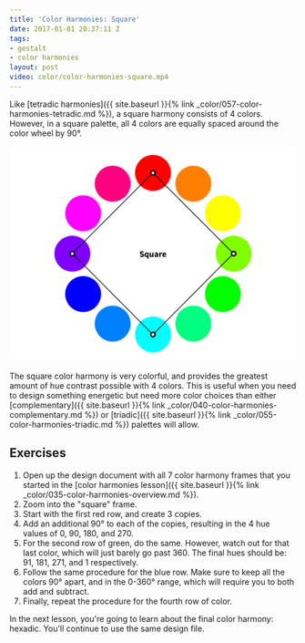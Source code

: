 ```yaml
---
title: 'Color Harmonies: Square'
date: 2017-01-01 20:37:11 Z
tags:
- gestalt
- color harmonies
layout: post
video: color/color-harmonies-square.mp4
---
```


Like [tetradic harmonies]({{ site.baseurl }}{% link _color/057-color-harmonies-tetradic.md %}), a square harmony consists of 4 colors. However, in a square palette, all 4 colors are equally spaced around the color wheel by 90°.

![Square Color Harmony](/images/color/color-wheel-square.png)

The square color harmony is very colorful, and provides the greatest amount of hue contrast possible with 4 colors. This is useful when you need to design something energetic but need more color choices than either [complementary]({{ site.baseurl }}{% link _color/040-color-harmonies-complementary.md %}) or [triadic]({{ site.baseurl }}{% link _color/055-color-harmonies-triadic.md %}) palettes will allow.

<!--more-->
## Exercises

1. Open up the design document with all 7 color harmony frames that you started in the [color harmonies lesson]({{ site.baseurl }}{% link _color/035-color-harmonies-overview.md %}).
2. Zoom into the "square" frame.
4. Start with the first red row, and create 3 copies.
5. Add an additional 90° to each of the copies, resulting in the 4 hue values of 0, 90, 180, and 270.
6. For the second row of green, do the same. However, watch out for that last color, which will just barely go past 360. The final hues should be: 91, 181, 271, and 1 respectively.
7. Follow the same procedure for the blue row. Make sure to keep all the colors 90° apart, and in the 0-360° range, which will require you to both add and subtract.
8. Finally, repeat the procedure for the fourth row of color.

In the next lesson, you're going to learn about the final color harmony: hexadic. You'll continue to use the same design file.
